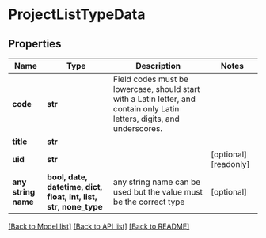# ProjectListTypeData


## Properties
Name | Type | Description | Notes
------------ | ------------- | ------------- | -------------
**code** | **str** | Field codes must be lowercase, should start with a Latin letter, and contain  only Latin letters, digits, and underscores. | 
**title** | **str** |  | 
**uid** | **str** |  | [optional] [readonly] 
**any string name** | **bool, date, datetime, dict, float, int, list, str, none_type** | any string name can be used but the value must be the correct type | [optional]

[[Back to Model list]](../README.md#documentation-for-models) [[Back to API list]](../README.md#documentation-for-api-endpoints) [[Back to README]](../README.md)


